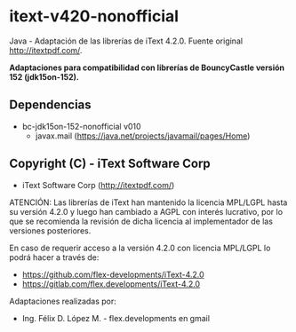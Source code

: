 # itext-v420-nonofficial
Java - Adaptación de las librerías de iText 4.2.0. Fuente original http://itextpdf.com/.

**Adaptaciones para compatibilidad con librerías de BouncyCastle versión 152 (jdk15on-152).**

## Dependencias
 * bc-jdk15on-152-nonofficial v010
   * javax.mail  (https://java.net/projects/javamail/pages/Home)

## Copyright (C) - iText Software Corp
 * iText Software Corp (http://itextpdf.com/)

ATENCIÓN: Las librerías de iText han mantenido la licencia MPL/LGPL hasta su versión 4.2.0 y
luego han cambiado a AGPL con interés lucrativo, por lo que se recomienda la revisión de dicha
licencia al implementador de las versiones posteriores.

En caso de requerir acceso a la versión 4.2.0 con licencia MPL/LGPL lo podrá hacer a través de:
 * https://github.com/flex-developments/iText-4.2.0
 * https://gitlab.com/flex.developments/iText-4.2.0


Adaptaciones realizadas por:
 * Ing. Félix D. López M. - flex.developments en gmail